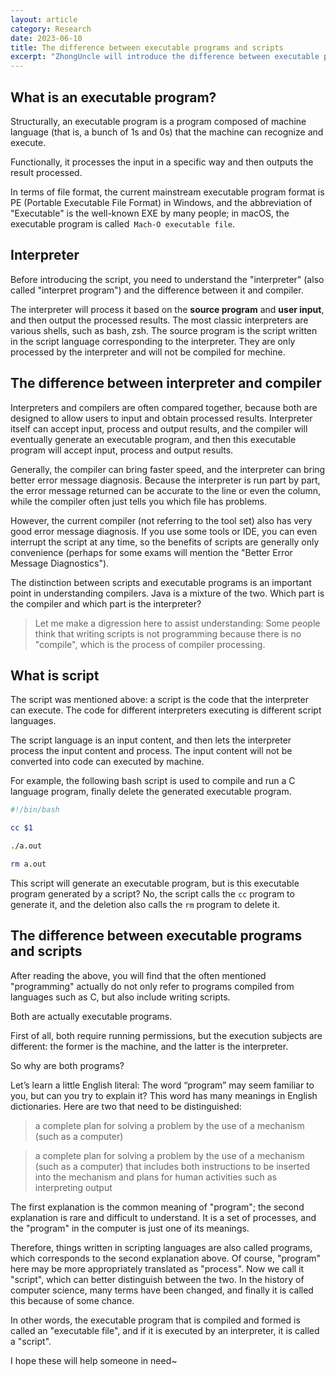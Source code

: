 ```yaml
---
layout: article
category: Research
date: 2023-06-10
title: The difference between executable programs and scripts
excerpt: "ZhongUncle will introduce the difference between executable programs and scripts, to explain it, also need to know what is compiler and interpreter."
---
```

## What is an executable program?
Structurally, an executable program is a program composed of machine language (that is, a bunch of 1s and 0s) that the machine can recognize and execute.

Functionally, it processes the input in a specific way and then outputs the result processed.

In terms of file format, the current mainstream executable program format is PE (Portable Executable File Format) in Windows, and the abbreviation of "Executable" is the well-known EXE by many people; in macOS, the executable program is called` Mach-O executable file`.

## Interpreter
Before introducing the script, you need to understand the "interpreter" (also called "interpret program") and the difference between it and compiler.

The interpreter will process it based on the **source program** and **user input**, and then output the processed results. The most classic interpreters are various shells, such as bash, zsh. The source program is the script written in the script language corresponding to the interpreter. They are only processed by the interpreter and will not be compiled for mechine.

## The difference between interpreter and compiler
Interpreters and compilers are often compared together, because both are designed to allow users to input and obtain processed results. Interpreter itself can accept input, process and output results, and the compiler will eventually generate an executable program, and then this executable program will accept input, process and output results.

Generally, the compiler can bring faster speed, and the interpreter can bring better error message diagnosis. Because the interpreter is run part by part, the error message returned can be accurate to the line or even the column, while the compiler often just tells you which file has problems.

However, the current compiler (not referring to the tool set) also has very good error message diagnosis. If you use some tools or IDE, you can even interrupt the script at any time, so the benefits of scripts are generally only convenience (perhaps for some exams will mention the "Better Error Message Diagnostics").

The distinction between scripts and executable programs is an important point in understanding compilers. Java is a mixture of the two. Which part is the compiler and which part is the interpreter? 

>Let me make a digression here to assist understanding: Some people think that writing scripts is not programming because there is no "compile", which is the process of compiler processing.

## What is script
The script was mentioned above: a script is the code that the interpreter can execute. The code for different interpreters executing is different script languages.

The script language is an input content, and then lets the interpreter process the input content and process. The input content will not be converted into code can executed by machine.

For example, the following bash script is used to compile and run a C language program, finally delete the generated executable program.

```bash
#!/bin/bash

cc $1

./a.out

rm a.out
```

This script will generate an executable program, but is this executable program generated by a script? No, the script calls the `cc` program to generate it, and the deletion also calls the `rm` program to delete it.

## The difference between executable programs and scripts
After reading the above, you will find that the often mentioned "programming" actually do not only refer to programs compiled from languages ​​such as C, but also include writing scripts.

Both are actually executable programs.

First of all, both require running permissions, but the execution subjects are different: the former is the machine, and the latter is the interpreter.

So why are both programs?

Let’s learn a little English literal: The word “program” may seem familiar to you, but can you try to explain it? This word has many meanings in English dictionaries. Here are two that need to be distinguished:

>a complete plan for solving a problem by the use of a mechanism (such as a computer) 

>a complete plan for solving a problem by the use of a mechanism (such as a computer) that includes both instructions to be inserted into the mechanism and plans for human activities such as interpreting output

The first explanation is the common meaning of "program"; the second explanation is rare and difficult to understand. It is a set of processes, and the "program" in the computer is just one  of its meanings.

Therefore, things written in scripting languages are also called programs, which corresponds to the second explanation above. Of course, "program" here may be more appropriately translated as "process". Now we call it "script", which can better distinguish between the two. In the history of computer science, many terms have been changed, and finally it is called this because of some chance.

In other words, the executable program that is compiled and formed is called an "executable file", and if it is executed by an interpreter, it is called a "script".

I hope these will help someone in need~

